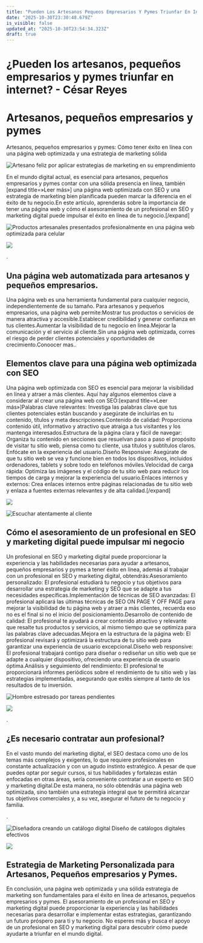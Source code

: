 ```yaml
---
title: "Pueden Los Artesanos Pequeos Empresarios Y Pymes Triunfar En Internet"
date: "2025-10-30T23:30:48.679Z"
is_visible: false
updated_at: "2025-10-30T23:54:34.323Z"
draft: true
---
```


# ¿Pueden los artesanos, pequeños empresarios y pymes triunfar en internet? - César Reyes
# Artesanos, pequeños empresarios y pymes
Artesanos, pequeños empresarios y pymes: Cómo tener éxito en línea con una página web optimizada y una estrategia de marketing sólida
![Artesano feliz por aplicar estrategias de marketing en su emprendimiento](https://cesarreyesjaramillo.com/wp-content/uploads/2023/05/Como-tener-exito-en-linea-con-una-pagina-web-optimizada-y-una-estrategia-de-marketing-solida.jpg)
En el mundo digital actual, es esencial para artesanos, pequeños empresarios y pymes contar con una sólida presencia en línea, también [expand title=»Leer más»] una página web optimizada con SEO y una estrategia de marketing bien planificada pueden marcar la diferencia en el éxito de tu negocio.En este artículo, aprenderás sobre la importancia de tener una página web y cómo el asesoramiento de un profesional en SEO y marketing digital puede impulsar el éxito en línea de tu negocio.[/expand]
![Productos artesanales presentados profesionalmente en una página web optimizada para celular](https://cesarreyesjaramillo.com/wp-content/uploads/2023/05/PRESENTA-TUS-PRODUCTOS.jpg)
![](https://cesarreyesjaramillo.com/wp-content/uploads/2023/01/frame-about-nikicivi-3.png)
.
## Una página web automatizada para artesanos y pequeños empresarios.
Una página web es una herramienta fundamental para cualquier negocio, independientemente de su tamaño. Para artesanos y pequeños empresarios, una página web permite:Mostrar tus productos o servicios de manera atractiva y accesible.Establecer credibilidad y generar confianza en tus clientes.Aumentar la visibilidad de tu negocio en línea.Mejorar la comunicación y el servicio al cliente.Sin una página web optimizada, corres el riesgo de perder clientes potenciales y oportunidades de crecimiento.Conoocer mas..
## Elementos clave para una página web optimizada con SEO
Una página web optimizada con SEO es esencial para mejorar la visibilidad en línea y atraer a más clientes. Aquí hay algunos elementos clave a considerar al crear una página web con SEO:[expand title=»Leer más»]Palabras clave relevantes: Investiga las palabras clave que tus clientes potenciales están buscando y asegúrate de incluirlas en tu contenido, títulos y meta descripciones.Contenido de calidad: Proporciona contenido útil, informativo y atractivo que atraiga a tus visitantes y los mantenga interesados.Estructura de la página clara y fácil de navegar: Organiza tu contenido en secciones que resuelvan paso a paso el propósito de visitar tu sitio web, piensa como tu cliente, usa títulos y subtítulos claros. Enfócate en la experiencia del usuario.Diseño Responsive: Asegúrate de que tu sitio web se vea y funcione bien en todos los dispositivos, incluidos ordenadores, tablets y sobre todo en teléfonos móviles.Velocidad de carga rápida: Optimiza las imágenes y el código de tu sitio web para reducir los tiempos de carga y mejorar la experiencia del usuario.Enlaces internos y externos: Crea enlaces internos entre páginas relacionadas de tu sitio web y enlaza a fuentes externas relevantes y de alta calidad.[/expand]
![](https://cesarreyesjaramillo.com/wp-content/uploads/2023/05/Estructura-de-una-pagina-web.jpg)
![Escuchar atentamente al cliente](https://cesarreyesjaramillo.com/wp-content/uploads/2023/05/Consultor-de-Negocios.jpg)
## Cómo el asesoramiento de un profesional en SEO y marketing digital puede impulsar mi negocio
Un profesional en SEO y marketing digital puede proporcionar la experiencia y las habilidades necesarias para ayudar a artesanos, pequeños empresarios y pymes a tener éxito en línea, además al trabajar con un profesional en SEO y marketing digital, obtendrás:Asesoramiento personalizado: El profesional estudiará tu negocio y tus objetivos para desarrollar una estrategia de marketing y SEO que se adapte a tus necesidades específicas.Implementación de técnicas de SEO avanzadas: El profesional aplicará las últimas técnicas de SEO ON PAGE Y OFF PAGE para mejorar la visibilidad de tu página web y atraer a más clientes, recuerda eso no es el final si no el inicio del posicionamiento.Desarrollo de contenido de calidad: El profesional te ayudará a crear contenido atractivo y relevante que resalte tus productos y servicios, al mismo tiempo que se optimiza para las palabras clave adecuadas.Mejora en la estructura de la página web: El profesional revisará y optimizará la estructura de tu sitio web para garantizar una experiencia de usuario excepcional.Diseño web responsive: El profesional trabajará contigo para diseñar o rediseñar un sitio web que se adapte a cualquier dispositivo, ofreciendo una experiencia de usuario óptima.Análisis y seguimiento del rendimiento: El profesional te proporcionará informes periódicos sobre el rendimiento de tu sitio web y las estrategias implementadas, asegurando que estés siempre al tanto de los resultados de tu inversión.
![Hombre estresado por tareas pendientes](https://cesarreyesjaramillo.com/wp-content/uploads/2023/04/Catalogos-Digitales-Economicos-2-1024x1024.jpg)
![](https://cesarreyesjaramillo.com/wp-content/uploads/2023/01/frame-about-nikicivi-3.png)
.
## ¿Es necesario contratar aun profesional?
En el vasto mundo del marketing digital, el SEO destaca como uno de los temas más complejos y exigentes, lo que requiere profesionales en constante actualización y con un agudo instinto estratégico. A pesar de que puedes optar por seguir cursos, si tus habilidades y fortalezas están enfocadas en otras áreas, sería conveniente contratar a un experto en SEO y marketing digital.De esta manera, no sólo obtendrás una página web optimizada, sino también una estrategia integral que te permitirá alcanzar tus objetivos comerciales y, a su vez, asegurar el futuro de tu negocio y familia.
.
![Diseñadora creando un catálogo digital Diseño de catálogos digitales efectivos](https://cesarreyesjaramillo.com/wp-content/uploads/2023/01/Diseno-sin-titulo-21-1024x1024.jpg)
![](https://cesarreyesjaramillo.com/wp-content/uploads/2023/01/frame-about-nikicivi-3.png)
## Estrategia de Marketing Personalizada para Artesanos, Pequeños empresarios y Pymes.
En conclusión, una página web optimizada y una sólida estrategia de marketing son fundamentales para el éxito en línea de artesanos, pequeños empresarios y pymes. El asesoramiento de un profesional en SEO y marketing digital puede proporcionar la experiencia y las habilidades necesarias para desarrollar e implementar estas estrategias, garantizando un futuro próspero para ti y tu negocio. No esperes más y busca el apoyo de un profesional en SEO y marketing digital para descubrir cómo puede ayudarte a triunfar en el mundo digital.